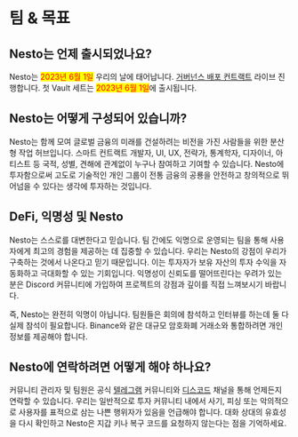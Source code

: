 # 팀 & 목표

## Nesto는 언제 출시되었나요?

Nesto는 <mark style="color:red;">2023년 6월 1일</mark> 우리의 날에 태어납니다. [거버넌스 배포 컨트랙트](https://medium.com/beefyfinance/bifi-contracts-are-live-on-mainnet-6080577269d7) 라이브 진행합니다. 첫 Vault 세트는 <mark style="color:red;">2023년 6월 1일</mark>에 출시됩니다.

## Nesto는 어떻게 구성되어 있습니까?

Nesto는 함께 모여 글로벌 금융의 미래를 건설하려는 비전을 가진 사람들을 위한 분산형 작업 허브입니다. 스마트 컨트랙트 개발자, UI, UX, 전략가, 통계학자, 디자이너, 아티스트 등 국적, 성별, 견해에 관계없이 누구나 참여하고 기여할 수 있습니다. Nesto에 투자함으로써 고도로 기술적인 개인 그룹이 전통 금융의 공룡을 안전하고 창의적으로 뛰어넘을 수 있다는 생각에 투자하는 것입니다.

## DeFi, 익명성 및 Nesto

Nesto는 스스로를 대변한다고 믿습니다. 팀 간에도 익명으로 운영되는 팀을 통해 사용자에게 최고의 경험을 제공하는 데 집중할 수 있습니다. 우리는 Nesto의 강점이 우리가 구축하는 것에서 나온다고 믿기 때문입니다. 이는 투자자가 보유 자산의 투자 수익을 자동화하고 극대화할 수 있는 기회입니다. 익명성이 신뢰도를 떨어뜨린다는 우려가 있는 분은 Discord 커뮤니티에 가입하여 프로젝트의 강점과 깊이를 직접 느껴보시기 바랍니다.

즉, Nesto는 완전히 익명이 아닙니다. 팀원들은 회의에 참석하고 인터뷰를 하는데 둘 다 실제 참석이 필요합니다. Binance와 같은 대규모 암호화폐 거래소와 통합하려면 개인 정보를 제공해야 합니다.

## Nesto에 연락하려면 어떻게 해야 하나요?

커뮤니티 관리자 및 팀원은 공식 [텔레그램](https://t.me/beefyfinance) 커뮤니티와 [디스코드](https://discord.gg/yq8wfHd) 채널을 통해 언제든지 연락할 수 있습니다. 우리는 일반적으로 투자 커뮤니티 내에서 사기, 피싱 또는 악의적으로 사용자를 표적으로 삼는 나쁜 행위자가 있음을 언급해야 합니다. 대화 상대의 유효성을 다시 확인하고 Nesto은 지갑 키나 복구 코드를 요청하지 않는다는 점을 기억하세요.
